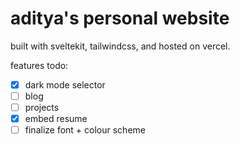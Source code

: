 # aditya's personal website

built with sveltekit, tailwindcss, and hosted on vercel.

features todo:

- [x] dark mode selector
- [ ] blog
- [ ] projects
- [x] embed resume
- [ ] finalize font + colour scheme
